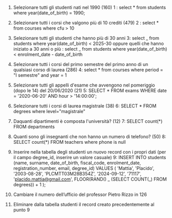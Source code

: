 1. Selezionare tutti gli studenti nati nel 1990 (160)
   1 : select \* from students where year(date_of_birth) = 1990;

2. Selezionare tutti i corsi che valgono più di 10 crediti (479)
   2 : select \* from courses where cfu > 10

3. Selezionare tutti gli studenti che hanno più di 30 anni
   3: select _ from students where year(date_of_birth) < 2025-30
   oppure quelli che hanno iniziato a 30 anni o più : select _ from students where year(date_of_birth) < enrolment_date - date_of_birth

4. Selezionare tutti i corsi del primo semestre del primo anno di un qualsiasi corso di
   laurea (286)
   4: select \* from courses where period = "I semestre" and year = 1

5. Selezionare tutti gli appelli d'esame che avvengono nel pomeriggio (dopo le 14) del
   20/06/2020 (21)
   5: SELECT \* FROM exams WHERE date = '2020-06-20' AND hour > '14:00:00';

6. Selezionare tutti i corsi di laurea magistrale (38)
   6: SELECT \*
   FROM degrees where level="magistrale"

7. Daquanti dipartimenti è composta l'università? (12)
   7: SELECT count(\*)
   FROM departments

8. Quanti sono gli insegnanti che non hanno un numero di telefono? (50)
   8: SELECT count(\*)
   FROM teachers where phone is null

9. Inserire nella tabella degli studenti un nuovo record con i propri dati (per il campo
   degree_id, inserire un valore casuale)
   9:
   INSERT INTO students (name, surname, date_of_birth, fiscal_code, enrolment_date, registration_number, email, degree_id)
   VALUES (
   'Mattia',
   'Placido',
   '2003-08-28',
   'PLCMTT03M28B354Z',
   '2024-09-12',
   '71117',
   'placido.mattia@gmail.com',
   FLOOR(RAND() _ (SELECT COUNT(_) FROM degrees)) + 1
   );

10. Cambiare il numero dell’ufficio del professor Pietro Rizzo in 126
11. Eliminare dalla tabella studenti il record creato precedentemente al punto 9
